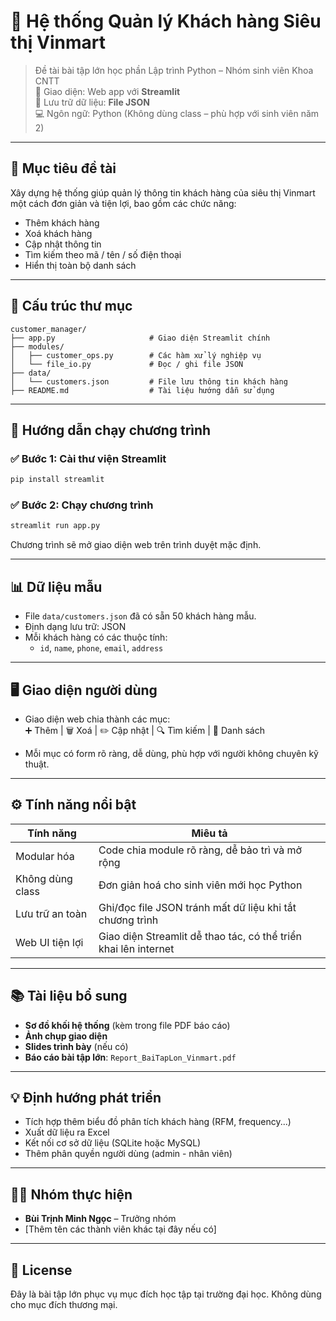# 🏪 Hệ thống Quản lý Khách hàng Siêu thị Vinmart

> Đề tài bài tập lớn học phần Lập trình Python – Nhóm sinh viên Khoa CNTT  
> 🚀 Giao diện: Web app với **Streamlit**  
> 📁 Lưu trữ dữ liệu: **File JSON**  
> 💻 Ngôn ngữ: Python (Không dùng class – phù hợp với sinh viên năm 2)

---

## 📌 Mục tiêu đề tài

Xây dựng hệ thống giúp quản lý thông tin khách hàng của siêu thị Vinmart một cách đơn giản và tiện lợi, bao gồm các chức năng:

- Thêm khách hàng
- Xoá khách hàng
- Cập nhật thông tin
- Tìm kiếm theo mã / tên / số điện thoại
- Hiển thị toàn bộ danh sách

---

## 🧱 Cấu trúc thư mục

```
customer_manager/
├── app.py                     # Giao diện Streamlit chính
├── modules/
│   ├── customer_ops.py        # Các hàm xử lý nghiệp vụ
│   └── file_io.py             # Đọc / ghi file JSON
├── data/
│   └── customers.json         # File lưu thông tin khách hàng
├── README.md                  # Tài liệu hướng dẫn sử dụng
```

---

## 🚀 Hướng dẫn chạy chương trình

### ✅ Bước 1: Cài thư viện Streamlit

```bash
pip install streamlit
```

### ✅ Bước 2: Chạy chương trình

```bash
streamlit run app.py
```

Chương trình sẽ mở giao diện web trên trình duyệt mặc định.

---

## 📊 Dữ liệu mẫu

- File `data/customers.json` đã có sẵn 50 khách hàng mẫu.
- Định dạng lưu trữ: JSON
- Mỗi khách hàng có các thuộc tính:
  - `id`, `name`, `phone`, `email`, `address`

---

## 🖥️ Giao diện người dùng

- Giao diện web chia thành các mục:  
  ➕ Thêm | 🗑️ Xoá | ✏️ Cập nhật | 🔍 Tìm kiếm | 📖 Danh sách

- Mỗi mục có form rõ ràng, dễ dùng, phù hợp với người không chuyên kỹ thuật.

---

## ⚙️ Tính năng nổi bật

| Tính năng        | Miêu tả                                                             |
|------------------|---------------------------------------------------------------------|
| Modular hóa      | Code chia module rõ ràng, dễ bảo trì và mở rộng                   |
| Không dùng class | Đơn giản hoá cho sinh viên mới học Python                         |
| Lưu trữ an toàn  | Ghi/đọc file JSON tránh mất dữ liệu khi tắt chương trình          |
| Web UI tiện lợi  | Giao diện Streamlit dễ thao tác, có thể triển khai lên internet   |

---

## 📚 Tài liệu bổ sung

- **Sơ đồ khối hệ thống** (kèm trong file PDF báo cáo)
- **Ảnh chụp giao diện**
- **Slides trình bày** (nếu có)
- **Báo cáo bài tập lớn**: `Report_BaiTapLon_Vinmart.pdf`

---

## 💡 Định hướng phát triển

- Tích hợp thêm biểu đồ phân tích khách hàng (RFM, frequency...)
- Xuất dữ liệu ra Excel
- Kết nối cơ sở dữ liệu (SQLite hoặc MySQL)
- Thêm phân quyền người dùng (admin - nhân viên)

---

## 👩‍💻 Nhóm thực hiện

- **Bùi Trịnh Minh Ngọc** – Trưởng nhóm  
- [Thêm tên các thành viên khác tại đây nếu có]

---

## 📎 License

Đây là bài tập lớn phục vụ mục đích học tập tại trường đại học. Không dùng cho mục đích thương mại.